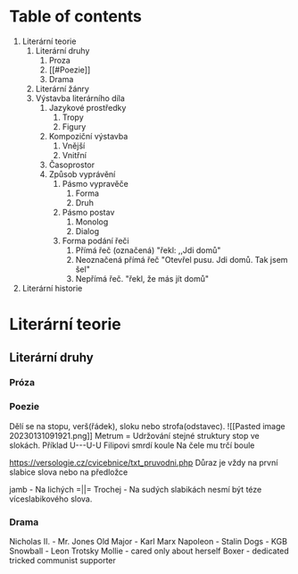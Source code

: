 # Table of contents
1. Literární teorie
	1. Literární druhy
		1. Proza
		2. [[#Poezie]]
		3. Drama
	2. Literární žánry
	3. Výstavba literárního díla
		1. Jazykové prostředky
			1. Tropy
			2. Figury
		3. Kompoziční výstavba
			1. Vnější
			2. Vnitřní
		4. Časoprostor
		5. Způsob vyprávění
			1. Pásmo vypravěče
				1. Forma
				2. Druh
			2. Pásmo postav
				1. Monolog
				2. Dialog
			3. Forma podání řeči
				1. Přímá řeč (označená) "řekl: ,,Jdi domů"
				2. Neoznačená přímá řeč "Otevřel pusu. Jdi domů. Tak jsem šel"
				3. Nepřímá řeč. "řekl, že más jít domů"
1. Literární historie


# Literární teorie
## Literární druhy
### Próza 
### Poezie
Dělí se na stopu, verš(řádek), sloku nebo strofa(odstavec).
![[Pasted image 20230131091921.png]]
Metrum = Udržování stejné struktury stop ve slokách.
Příklad U---U-U
Filipovi smrdí koule
Na čele mu trčí boule

https://versologie.cz/cvicebnice/txt_pruvodni.php
Důraz je vždy na první slabice slova nebo na předložce

jamb - Na lichých =||=
Trochej - Na sudých slabikách nesmí být téze víceslabikového slova.

### Drama
Nicholas II. - Mr. Jones
Old Major - Karl Marx
Napoleon - Stalin
Dogs - KGB
Snowball - Leon Trotsky
Mollie - cared only about herself
Boxer - dedicated tricked communist supporter

